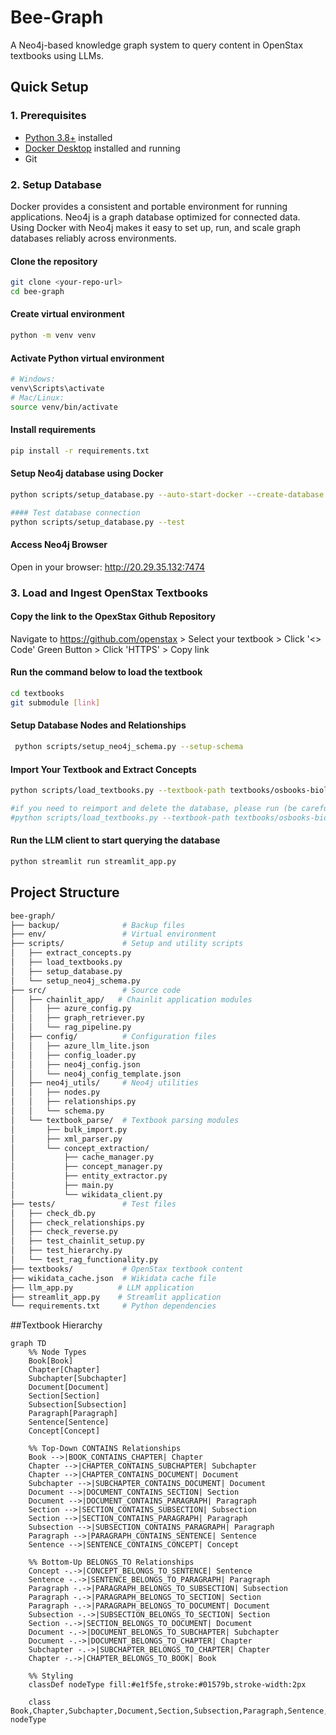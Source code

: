 # Bee-Graph

A Neo4j-based knowledge graph system to query content in OpenStax textbooks using LLMs.

## Quick Setup

### 1. Prerequisites
- [Python 3.8+](https://www.python.org/) installed 
- [Docker Desktop](https://www.docker.com/) installed and running
- Git 

### 2. Setup Database
Docker provides a consistent and portable environment for running applications. Neo4j is a graph database optimized for connected data. Using Docker with Neo4j makes it easy to set up, run, and scale graph databases reliably across environments.


#### Clone the repository
```bash
git clone <your-repo-url>
cd bee-graph
```
#### Create virtual environment
```bash
python -m venv venv
```

#### Activate Python virtual environment
```bash
# Windows:
venv\Scripts\activate
# Mac/Linux:
source venv/bin/activate
```

#### Install requirements
```bash
pip install -r requirements.txt
```

#### Setup Neo4j database using Docker
```bash
python scripts/setup_database.py --auto-start-docker --create-database

#### Test database connection
python scripts/setup_database.py --test
```

#### Access Neo4j Browser
 Open in your browser: http://20.29.35.132:7474


 ### 3. Load and Ingest OpenStax Textbooks 

 #### Copy the link to the OpexStax Github Repository 

 Navigate to https://github.com/openstax > Select your textbook > Click '<> Code' Green Button > Click 'HTTPS' > Copy link 

 #### Run the command below to load the textbook 

 ```bash 
cd textbooks
git submodule [link]
 ```

 #### Setup Database Nodes and Relationships

```bash
 python scripts/setup_neo4j_schema.py --setup-schema
 ```

#### Import Your Textbook and Extract Concepts

```bash 
python scripts/load_textbooks.py --textbook-path textbooks/osbooks-biology-bundle

#if you need to reimport and delete the database, please run (be careful): 
#python scripts/load_textbooks.py --textbook-path textbooks/osbooks-biology-bundle --cleanup
```

#### Run the LLM client to start querying the database 

```bash 
python streamlit run streamlit_app.py 
```

## Project Structure
```bash
bee-graph/
├── backup/              # Backup files
├── env/                 # Virtual environment
├── scripts/             # Setup and utility scripts
│   ├── extract_concepts.py
│   ├── load_textbooks.py
│   ├── setup_database.py
│   └── setup_neo4j_schema.py
├── src/                 # Source code
│   ├── chainlit_app/   # Chainlit application modules
│   │   ├── azure_config.py
│   │   ├── graph_retriever.py
│   │   └── rag_pipeline.py
│   ├── config/          # Configuration files
│   │   ├── azure_llm_lite.json
│   │   ├── config_loader.py
│   │   ├── neo4j_config.json
│   │   └── neo4j_config_template.json
│   ├── neo4j_utils/     # Neo4j utilities
│   │   ├── nodes.py
│   │   ├── relationships.py
│   │   └── schema.py
│   └── textbook_parse/  # Textbook parsing modules
│       ├── bulk_import.py
│       ├── xml_parser.py
│       └── concept_extraction/
│           ├── cache_manager.py
│           ├── concept_manager.py
│           ├── entity_extractor.py
│           ├── main.py
│           └── wikidata_client.py
├── tests/               # Test files
│   ├── check_db.py
│   ├── check_relationships.py
│   ├── check_reverse.py
│   ├── test_chainlit_setup.py
│   ├── test_hierarchy.py
│   └── test_rag_functionality.py
├── textbooks/           # OpenStax textbook content
├── wikidata_cache.json  # Wikidata cache file
├── llm_app.py          # LLM application
├── streamlit_app.py    # Streamlit application
└── requirements.txt     # Python dependencies
```

##Textbook Hierarchy 

```mermaid
graph TD
    %% Node Types
    Book[Book]
    Chapter[Chapter]
    Subchapter[Subchapter]
    Document[Document]
    Section[Section]
    Subsection[Subsection]
    Paragraph[Paragraph]
    Sentence[Sentence]
    Concept[Concept]

    %% Top-Down CONTAINS Relationships
    Book -->|BOOK_CONTAINS_CHAPTER| Chapter
    Chapter -->|CHAPTER_CONTAINS_SUBCHAPTER| Subchapter
    Chapter -->|CHAPTER_CONTAINS_DOCUMENT| Document
    Subchapter -->|SUBCHAPTER_CONTAINS_DOCUMENT| Document
    Document -->|DOCUMENT_CONTAINS_SECTION| Section
    Document -->|DOCUMENT_CONTAINS_PARAGRAPH| Paragraph
    Section -->|SECTION_CONTAINS_SUBSECTION| Subsection
    Section -->|SECTION_CONTAINS_PARAGRAPH| Paragraph
    Subsection -->|SUBSECTION_CONTAINS_PARAGRAPH| Paragraph
    Paragraph -->|PARAGRAPH_CONTAINS_SENTENCE| Sentence
    Sentence -->|SENTENCE_CONTAINS_CONCEPT| Concept

    %% Bottom-Up BELONGS_TO Relationships
    Concept -.->|CONCEPT_BELONGS_TO_SENTENCE| Sentence
    Sentence -.->|SENTENCE_BELONGS_TO_PARAGRAPH| Paragraph
    Paragraph -.->|PARAGRAPH_BELONGS_TO_SUBSECTION| Subsection
    Paragraph -.->|PARAGRAPH_BELONGS_TO_SECTION| Section
    Paragraph -.->|PARAGRAPH_BELONGS_TO_DOCUMENT| Document
    Subsection -.->|SUBSECTION_BELONGS_TO_SECTION| Section
    Section -.->|SECTION_BELONGS_TO_DOCUMENT| Document
    Document -.->|DOCUMENT_BELONGS_TO_SUBCHAPTER| Subchapter
    Document -.->|DOCUMENT_BELONGS_TO_CHAPTER| Chapter
    Subchapter -.->|SUBCHAPTER_BELONGS_TO_CHAPTER| Chapter
    Chapter -.->|CHAPTER_BELONGS_TO_BOOK| Book

    %% Styling
    classDef nodeType fill:#e1f5fe,stroke:#01579b,stroke-width:2px

    class Book,Chapter,Subchapter,Document,Section,Subsection,Paragraph,Sentence,Concept nodeType
```
